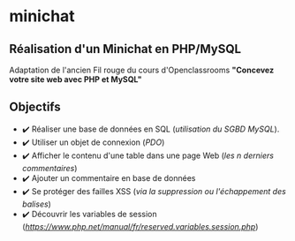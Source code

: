 # minichat

## Réalisation d'un Minichat en PHP/MySQL
Adaptation de l'ancien Fil rouge du cours d'Openclassrooms __"Concevez votre site web avec PHP et MySQL"__
## Objectifs
-  :heavy_check_mark: Réaliser une base de données en SQL (*utilisation du SGBD MySQL*).
-  :heavy_check_mark: Utiliser un objet de connexion (*PDO*)
-  :heavy_check_mark: Afficher le contenu d'une table dans une page Web (*les n derniers commentaires*)
-  :heavy_check_mark: Ajouter un commentaire en base de données
-  :heavy_check_mark: Se protéger des failles XSS (*via la suppression ou l'échappement des balises*)
-  :heavy_check_mark: Découvrir les variables de session (*https://www.php.net/manual/fr/reserved.variables.session.php*)
